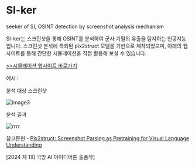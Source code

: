 # SI-ker
seeker of SI, OSINT detection by screenshot analysis mechanism


SI-ker는 스크린샷을 통해 OSINT를 분석하여 군사 기밀의 유출을 탐지하는 인공지능입니다.
스크린샷 분석에 특화된 pix2struct 모델을 기반으로 제작되었으며, 아래의 웹사이트를 통해 간단한 시뮬레이션을 직접 활용해 보실 수 있습니다.

[>>시뮬레이션 웹사이트 바로가기](http://3.34.209.210:8000/detect_osint/)

예시 :

분석 대상 스크린샷

![image3](https://github.com/user-attachments/assets/13cbac01-b3ed-4880-86ab-8a9b04b56175)

분석 결과

![rrrr](https://github.com/user-attachments/assets/e7e45d56-2f4f-4bed-bfab-1fc03e30068c)




참고문헌 - [Pix2struct: Screenshot Parsing as Pretraining for Visual Language Understanding](https://arxiv.org/abs/2210.03347)

[2024 제 1회 국방 AI 아이디어톤 출품작]
